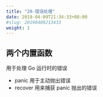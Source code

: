 ```yaml
---
title: "20-错误处理"
date: 2019-04-09T21:34:33+08:00
#slug: 20190409213433
weight: 1
---
```



## 两个内置函数

用于处理 Go 运行时的错误

- panic 用于主动抛出错误
- recover 用来捕获 panic 抛出的错误